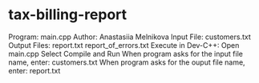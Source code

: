 # tax-billing-report
Program:  main.cpp
Author:  Anastasiia Melnikova
Input File:  customers.txt
Output Files: report.txt
	            report_of_errors.txt
Execute in Dev-C++:  Open main.cpp
                     Select Compile and Run
                     When program asks for the input file name, enter: customers.txt
		                 When program asks for the ouput file name, enter: report.txt
